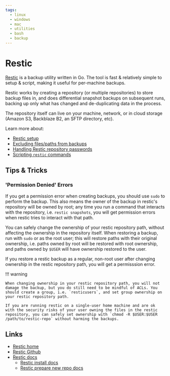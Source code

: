 ```yaml
---
tags:
  - linux
  - windows
  - mac
  - utilities
  - bash
  - backup
---
```


# Restic

[Restic](https://restic.net) is a backup utility written in Go. The tool is fast & relatively simple to setup & script, making it useful for per-machine backups.

Restic works by creating a repository (or multiple repositories) to store backup files in, and does differential snapshot backups on subsequent runs, backing up only what has changed and de-duplicating data in the process.

The repository itself can live on your machine, network, or in cloud storage (Amazon S3, Backblaze B2, an SFTP directory, etc).

Learn more about:

- [Restic setup](setup.md)
- [Excluding files/paths from backups](exclude.md)
- [Handling Restic repository passwords](passwords.md)
- [Scripting `restic` commands](scripting.md)

## Tips & Tricks

### 'Permission Denied' Errors

If you get a permission error when creating backups, you should use `sudo` to perform the backup. This also means the owner of the backup in restic's repository will be owned by root; any time you run a command that interacts with the repository, i.e. `restic snapshots`, you will get permission errors when restic tries to interact with that path.

You can safely change the ownership of your restic repository path, without affecting the ownership in the repository itself. When restoring a backup, run with `sudo` or as the root user; this will restore paths with their original ownership, i.e. paths owned by root will be restored with root ownership, and paths owned by `$USER` will have ownership restored to the user.

If you restore a restic backup as a regular, non-root user after changing ownership in the restic repository path, you will get a permisssion error.

!!! warning

    When changing ownership in your restic repository path, you will not damage the backup, but you do still need to be mindful of ACLs. You should create a group, i.e. `resticusers`, and set group ownership on your restic repository path.

    If you are running restic on a single-user home machine and are ok with the security risks of your user owning the files in the restic repository, you can safely set ownership with `chmod -R $USER:$USER /path/to/restic-repo` without harming the backups.

## Links

- [Restic home](https://restic.net)
- [Restic Github](https://github.com/restic/restic)
- [Restic docs](https://restic.readthedocs.io)
    - [Restic install docs](https://restic.readthedocs.io/en/latest/020_installation.html)
    - [Restic prepare new repo docs](https://restic.readthedocs.io/en/latest/030_preparing_a_new_repo.html)
